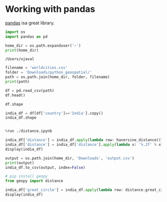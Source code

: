 # Working with pandas

[pandas](www.pandas.com) isa great library.


```python
import os
import pandas as pd
```


```python
home_dir = os.path.expanduser('~')
print(home_dir)
```

    /Users/ujaval



```python
filename = 'worldcities.csv'
folder = 'Downloads/python_geospatial/'
path = os.path.join(home_dir, folder, filename)
print(path)
```


```python
df = pd.read_csv(path)
df.head()
```


```python
df.shape
```


```python
india_df = df[df['country']=='India'].copy()
india_df.shape
```


```python

```


```python
%run ./distance.ipynb
```


```python
india_df['distance'] = india_df.apply(lambda row: haversine_distance((77.56, 12.97), (row['lng'], row['lat'])), axis=1)
india_df['distance'] = india_df['distance'].apply(lambda x: '%.2f' % x)
display(india_df)
```


```python
output = os.path.join(home_dir, 'Downloads', 'output.csv')
print(output)
india_df.to_csv(output, index=False)
```


```python
# pip install geopy
from geopy import distance
```


```python
india_df['great_circle'] = india_df.apply(lambda row: distance.great_circle((12.97,77.56), (row['lat'], row['lng'])).km, axis=1)
display(india_df)
```


```python

```
